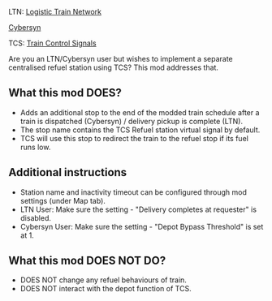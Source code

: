 LTN: [Logistic Train Network](https://mods.factorio.com/mods/Optera/LogisticTrainNetwork)

[Cybersyn](https://mods.factorio.com/mod/cybersyn)

TCS: [Train Control Signals](https://mods.factorio.com/mod/Train_Control_Signals)

Are you an LTN/Cybersyn user but wishes to implement a separate centralised refuel station using TCS? This mod addresses that.

## What this mod DOES?
- Adds an additional stop to the end of the modded train schedule after a train is dispatched (Cybersyn) / delivery pickup is complete (LTN).
- The stop name contains the TCS Refuel station virtual signal by default.
- TCS will use this stop to redirect the train to the refuel stop if its fuel runs low.

## Additional instructions
- Station name and inactivity timeout can be configured through mod settings (under Map tab).
- LTN User: Make sure the setting - "Delivery completes at requester" is disabled.
- Cybersyn User: Make sure the setting - "Depot Bypass Threshold" is set at 1.

## What this mod DOES NOT DO?
- DOES NOT change any refuel behaviours of train.
- DOES NOT interact with the depot function of TCS.